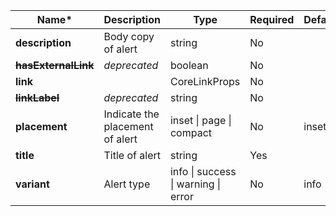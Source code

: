 | **Name***               | **Description**                 | **Type**                            | **Required** | **Default** |
|-------------------------|---------------------------------|-------------------------------------|--------------|-------------|
| **description**         | Body copy of alert              | string                              | No           |             |
| **~~hasExternalLink~~** | _deprecated_                    | boolean                             | No           |             |
| **link**                |                                 | CoreLinkProps                       | No           |             |
| **~~linkLabel~~**       | _deprecated_                    | string                              | No           |             |
| **placement**           | Indicate the placement of alert | inset \| page \| compact            | No           | inset       |
| **title**               | Title of alert                  | string                              | Yes          |             |
| **variant**             | Alert type                      | info \| success \| warning \| error | No           | info        |
